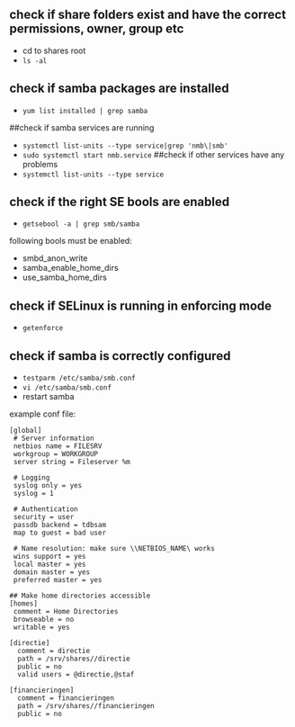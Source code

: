 ## check if share folders exist and have the correct permissions, owner, group etc
* cd to shares root
* `ls -al`

## check if samba packages are installed
* `yum list installed | grep samba`

##check if samba services are running

* `systemctl list-units --type service|grep 'nmb\|smb'`
* `sudo systemctl start nmb.service`
##check if other services have any problems
* `systemctl list-units --type service`

## check if the right SE bools are enabled
* `getsebool -a | grep smb/samba`

following bools must be enabled:
* smbd_anon_write
* samba_enable_home_dirs
* use_samba_home_dirs

## check if SELinux is running in enforcing mode

* `getenforce`

## check if samba is correctly configured
* `testparm /etc/samba/smb.conf`
* `vi /etc/samba/smb.conf`
* restart samba

example conf file:
```
[global]
 # Server information
 netbios name = FILESRV
 workgroup = WORKGROUP
 server string = Fileserver %m

 # Logging
 syslog only = yes
 syslog = 1

 # Authentication
 security = user
 passdb backend = tdbsam
 map to guest = bad user

 # Name resolution: make sure \\NETBIOS_NAME\ works
 wins support = yes
 local master = yes
 domain master = yes
 preferred master = yes

## Make home directories accessible
[homes]
 comment = Home Directories
 browseable = no
 writable = yes

[directie]
  comment = directie
  path = /srv/shares//directie
  public = no
  valid users = @directie,@staf

[financieringen]
  comment = financieringen
  path = /srv/shares//financieringen
  public = no
```
